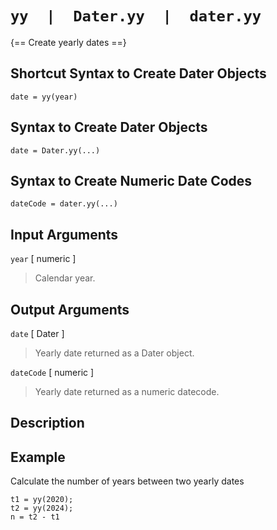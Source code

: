 # `yy  |  Dater.yy  |  dater.yy`

{== Create yearly dates ==}


## Shortcut Syntax to Create Dater Objects

    date = yy(year)


## Syntax to Create Dater Objects

    date = Dater.yy(...)


## Syntax to Create Numeric Date Codes

    dateCode = dater.yy(...)


## Input Arguments

`year` [ numeric ] 

> Calendar year.


## Output Arguments

`date` [ Dater ]

> Yearly date returned as a Dater object.


`dateCode` [ numeric ]

> Yearly date returned as a numeric datecode.


## Description


## Example

Calculate the number of years between two yearly dates

    t1 = yy(2020);
    t2 = yy(2024);
    n = t2 - t1

